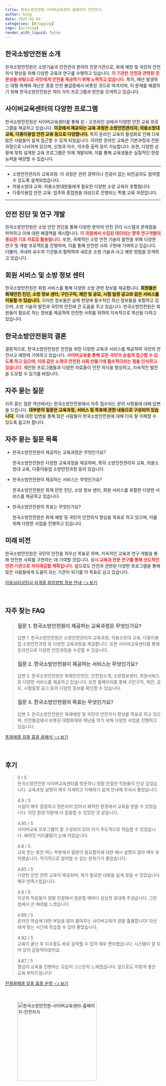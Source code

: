 ```yaml
---
title: 한국소방안전원 사이버교육센터 홈페이지 안전지식
author: bing
date: 2025-02-01
categories: [Blogging]
tags: [writing]
render_with_liquid: false
---
```



<h2 id='한국소방안전원_소개'>한국소방안전원 소개</h2>

<p>한국소방안전원은 소방기술과 안전관리 분야의 전문기관으로, 화재 예방 및 국민의 안전의식 향상을 위해 다양한 교육과 연구를 수행하고 있습니다. <b><span style="color: #ee2323;">이 기관은 안전과 관련된 전문성을 바탕으로 국민에게 안전을 제공하기 위해 노력하고 있습니다.</span></b> 특히, 매년 발생하는 대형 화재와 재난은 종종 안전 불감증에서 비롯된 것으로 여겨지며, 이 문제를 해결하기 위해 한국소방안전원은 여러 가지 프로그램과 방안을 모색하고 있습니다.</p>

<h2 id='사이버교육센터_다양한_프로그램'>사이버교육센터의 다양한 프로그램</h2>

<p>한국소방안전원은 사이버교육센터를 통해 온・오프라인 상에서 다양한 안전 교육 프로그램을 제공하고 있습니다. <b><span style="background-color: #ffe066;">이곳에서 제공되는 교육 과정은 소방안전관리자, 의용소방대 교육, 다중이용업 안전 교육 등으로 다양합니다.</span></b> 특히 온라인 교육의 활성화로 인해 더욱 많은 사람들이 쉽게 접근할 수 있게 되었습니다. 이러한 온라인 교육은 기본과정과 전문과정으로 나뉘어져 있으며, 신청과 이수, 이수증 출력 등이 가능합니다. 또한, 다양한 상황에 맞춰 설계된 교육 프로그램은 자체 개발되며, 이를 통해 교육생들은 실질적인 현장 능력을 배양할 수 있습니다.</p>

<hr />

<ul>
    <li>소방안전관리자 교육과정: 이 과정은 관련 경력이나 전공이 없는 비전공자도 참여할 수 있도록 설계되었습니다.</li>
    <li>의용소방대 교육: 의용소방대원들에게 필요한 다양한 소양 교육이 포함됩니다.</li>
    <li>다중이용업 안전 교육: 업주와 종업원을 대상으로 진행되는 특별 교육 과정입니다.</li>
</ul>

<hr />

<h2 id='안전_진단과_연구_개발'>안전 진단 및 연구 개발</h2>

<p>한국소방안전원은 소방 안전 진단을 통해 다양한 분야의 안전 관리 시스템과 문제점을 파악하고 이에 대한 해결책을 제시합니다. <b><span style="color: #ee2323;">이 과정에서 수집된 데이터는 향후 연구개발의 중요한 기초 자료로 활용됩니다.</span></b> 또한, 국제적인 소방 안전 기술의 발전을 위해 다양한 연구 및 개발 프로젝트를 진행하며, 이를 통해 안전한 사회 구현에 기여하고 있습니다. 더불어, 국내외 유수의 기관들과 협력하여 새로운 소방 기술과 사고 예방 방법을 모색하고 있습니다.</p>

<h2 id='회원서비스와_소방정보센터'>회원 서비스 및 소방 정보 센터</h2>

<p>한국소방안전원은 회원 서비스를 통해 다양한 소방 관련 정보를 제공합니다. <b><span style="background-color: #ffe066;">회원들은 화재안전 진단, 소방 정보 센터, 구인구직, 제안 및 공모, 시험 일정 공고와 같은 서비스를 이용할 수 있습니다.</span></b> 이러한 정보들은 실제 현장에 필수적인 최신 정보들을 포함하고 있으며, 소방 기술의 발전과 국민의 안전에 큰 도움을 주고 있습니다. 한국소방안전원은 회원들이 필요로 하는 정보를 제공하여 안전한 사회를 위하여 지속적으로 최선을 다하고 있습니다.</p>

<h2 id='한국소방안전원의_결론'>한국소방안전원의 결론</h2>

<p>결론적으로, 한국소방안전원은 안전을 위한 다양한 교육과 서비스를 제공하여 국민의 안전사고 예방에 기여하고 있습니다. <b><span style="color: #ee2323;">사이버교육을 통해 모든 국민이 손쉽게 접근할 수 있도록 하고 있으며, 이와 같은 노력이 안전한 사회 만들기에 필수적이라는 점을 인식하고 있습니다.</span></b> 제안된 프로그램들과 다양한 자료들이 안전 의식을 형성하고, 지속적인 발전을 도모할 수 있기를 바랍니다.</p>

<h2 id='자주_묻는_질문'>자주 묻는 질문</h2>

<p>자주 묻는 질문 섹션에서는 한국소방안전원에서 자주 접수되는 문의 사항들에 대해 답변을 드립니다. <b><span style="background-color: #ffe066;">대부분의 질문은 교육과정, 서비스 및 목표에 관한 내용으로 구성되어 있습니다.</span></b> 이에 대한 답변을 통해 많은 사람들이 한국소방안전원에 대해 더욱 잘 이해할 수 있도록 돕고자 합니다.</p>

<h2 id='자주_묻는_질문_목록'>자주 묻는 질문 목록</h2>

<ul>
    <li>한국소방안전원이 제공하는 교육과정은 무엇인가요?
        <p>한국소방안전원은 다양한 교육과정을 제공하며, 특히 소방안전관리자 교육, 의용소방대 교육, 다중이용업 소방안전과정 등이 있습니다.</p>
    </li>
    <li>한국소방안전원이 제공하는 서비스는 무엇인가요?
        <p>한국소방안전원은 화재 안전 진단, 소방 정보 센터, 회원 서비스를 포함한 다양한 서비스를 제공하고 있습니다.</p>
    </li>
    <li>한국소방안전원의 목표는 무엇인가요?
        <p>한국소방안전원은 화재 예방 및 국민의 안전의식 향상을 목표로 하고 있으며, 이를 위해 다양한 사업을 진행하고 있습니다.</p>
    </li>
</ul>

<h2 id='미래_비전'>미래 비전</h2>

<p>한국소방안전원은 국민의 안전을 최우선 목표로 하며, 지속적인 교육과 연구 개발을 통해 안전한 사회를 구현하는 데 기여할 것입니다. <b><span style="color: #ee2323;">상시 교육과 전문 연구를 통해 선도적인 안전 기관으로 자리매김할 계획입니다.</span></b> 앞으로도 안전과 관련된 다양한 프로그램을 통해 많은 사람들에게 도움이 되는 기관이 되기를 이 목표로 삼고 있습니다.</p>


<p><a class="click-button" title="아동심리상담사 자격증 취득방법 정보 안내" href="https://24nara.github.io/posts/%EC%95%84%EB%8F%99%EC%8B%AC%EB%A6%AC%EC%83%81%EB%8B%B4%EC%82%AC-%EC%9E%90%EA%B2%A9%EC%A6%9D-%EC%B7%A8%EB%93%9D%EB%B0%A9%EB%B2%95-%EC%A0%95%EB%B3%B4-%EC%95%88%EB%82%B4/" rel="dofollow">아동심리상담사 자격증 취득방법 정보 안내 👈 보기</a></p><br>
<h2 id='자주_찾는_FAQ'>자주 찾는 FAQ</h2>
<div itemscope="" itemtype="https://schema.org/FAQPage"> 
<blockquote> 
<div itemscope="" itemprop="mainEntity" itemtype="https://schema.org/Question"> 
<h3 itemprop="name">질문 1. 한국소방안전원이 제공하는 교육과정은 무엇인가요?</h3> 
<div itemscope="" itemprop="acceptedAnswer" itemtype="https://schema.org/Answer"> 
<span itemprop="text"> 
<p>답변 1. 한국소방안전원은 소방안전관리자 교육과정, 의용소방대 교육, 다중이용업 소방안전과정 등 다양한 교육과정을 제공합니다. 또한 사이버교육센터를 통해 온라인으로 다양한 안전과정을 수강할 수 있습니다.</p> 
</span> 
</div> 
</div> 
<div itemscope="" itemprop="mainEntity" itemtype="https://schema.org/Question"> 
<h3 itemprop="name">질문 2. 한국소방안전원이 제공하는 서비스는 무엇인가요?</h3> 
<div itemscope="" itemprop="acceptedAnswer" itemtype="https://schema.org/Answer"> 
<span itemprop="text"> 
<p>답변 2. 한국소방안전원은 화재안전진단, 안전원소개, 소방정보센터, 회원서비스 등 다양한 서비스를 제공하고 있습니다. 또한 홈페이지를 통해 구인구직, 제안, 공모, 시험일정 공고 등의 다양한 정보를 확인할 수 있습니다.</p> 
</span> 
</div> 
</div> 
<div itemscope="" itemprop="mainEntity" itemtype="https://schema.org/Question"> 
<h3 itemprop="name">질문 3. 한국소방안전원의 목표는 무엇인가요?</h3> 
<div itemscope="" itemprop="acceptedAnswer" itemtype="https://schema.org/Answer"> 
<span itemprop="text"> 
<p>답변 3. 한국소방안전원은 화재예방 및 국민의 안전의식 향상을 목표로 하고 있으며, 안전불감에서 비롯된 대형화재와 재난을 막기 위해 다양한 사업을 진행하고 있습니다.</p> 
</span> 
</div> 
</div> 
</blockquote> 
</div>
<p><a class="click-button" title="똥꿈해몽 길몽 흉몽 꿈해석" href="https://24nara.github.io/posts/%EB%98%A5%EA%BF%88%ED%95%B4%EB%AA%BD-%EA%B8%B8%EB%AA%BD-%ED%9D%89%EB%AA%BD-%EA%BF%88%ED%95%B4%EC%84%9D/" rel="dofollow">똥꿈해몽 길몽 흉몽 꿈해석 👈 보기</a></p><br>
<h2 id='후기'>후기</h2>
<div itemscope itemtype="https://schema.org/Product">
  <blockquote>
  <div itemprop="review" itemscope itemtype="https://schema.org/Review">
      <div itemprop="reviewRating" itemscope itemtype="https://schema.org/Rating"> <span itemprop="ratingValue">5</span> / <span itemprop="bestRating">5</span> </div>
      <span itemprop="reviewBody">한국소방안전원 사이버교육센터를 방문하니 정말 친절한 직원들이 인상 깊었습니다. 교육과정 설명이 매우 자세하고 이해하기 쉽게 안내해 주셔서 좋았습니다.</span>
  </div>
  <br>
  <div itemprop="review" itemscope itemtype="https://schema.org/Review">
      <div itemprop="reviewRating" itemscope itemtype="https://schema.org/Rating"> <span itemprop="ratingValue">4.9</span> / <span itemprop="bestRating">5</span> </div>
      <span itemprop="reviewBody">시설이 매우 깔끔하고 정돈되어 있어서 쾌적한 환경에서 교육을 받을 수 있었습니다. 이런 환경 덕분에 더 집중할 수 있었던 것 같습니다.</span>
  </div>
  <br>
  <div itemprop="review" itemscope itemtype="https://schema.org/Review">
      <div itemprop="reviewRating" itemscope itemtype="https://schema.org/Rating"> <span itemprop="ratingValue">4.95</span> / <span itemprop="bestRating">5</span> </div>
      <span itemprop="reviewBody">사이버교육 프로그램이 잘 구성되어 있어 자기 주도적으로 학습할 수 있었습니다. 짜여진 커리큘럼이 눈에 띄었습니다.</span>
  </div>
  <br>
  <div itemprop="review" itemscope itemtype="https://schema.org/Review">
      <div itemprop="reviewRating" itemscope itemtype="https://schema.org/Rating"> <span itemprop="ratingValue">4.8</span> / <span itemprop="bestRating">5</span> </div>
      <span itemprop="reviewBody">교육 받는 동안 어느 부분에서 질문이 필요할지에 대한 예시 설명이 많아 매우 유익했습니다. 적극적으로 참여할 수 있는 분위기가 좋았습니다.</span>
  </div>
  <br>
  <div itemprop="review" itemscope itemtype="https://schema.org/Review">
      <div itemprop="reviewRating" itemscope itemtype="https://schema.org/Rating"> <span itemprop="ratingValue">4.85</span> / <span itemprop="bestRating">5</span> </div>
      <span itemprop="reviewBody">다양한 안전 관련 교육이 제공되며, 제가 필요한 내용을 쉽게 찾을 수 있었습니다. 매우 만족스럽습니다.</span>
  </div>
  <br>
  <div itemprop="review" itemscope itemtype="https://schema.org/Review">
      <div itemprop="reviewRating" itemscope itemtype="https://schema.org/Rating"> <span itemprop="ratingValue">4.9</span> / <span itemprop="bestRating">5</span> </div>
      <span itemprop="reviewBody">이곳의 직원들이 정말 친절해서 질문할 때마다 성심껏 응대해 주셨습니다. 그런 점에서 큰 배려를 느꼈습니다.</span>
  </div>
  <br>
  <div itemprop="review" itemscope itemtype="https://schema.org/Review">
      <div itemprop="reviewRating" itemscope itemtype="https://schema.org/Rating"> <span itemprop="ratingValue">4.88</span> / <span itemprop="bestRating">5</span> </div>
      <span itemprop="reviewBody">온라인 학습에 대한 부담을 많이 줄여주는 사이버교육이 정말 훌륭합니다! 자신에게 맞는 시간에 학습할 수 있어 좋았습니다.</span>
  </div>
  <br>
  <div itemprop="review" itemscope itemtype="https://schema.org/Review">
      <div itemprop="reviewRating" itemscope itemtype="https://schema.org/Rating"> <span itemprop="ratingValue">4.92</span> / <span itemprop="bestRating">5</span> </div>
      <span itemprop="reviewBody">교육이 끝난 후 이수증도 바로 출력할 수 있어 매우 편리했습니다. 시스템이 잘 되어 있어 감동적이었어요.</span>
  </div>
  <br>
  <div itemprop="review" itemscope itemtype="https://schema.org/Review">
      <div itemprop="reviewRating" itemscope itemtype="https://schema.org/Rating"> <span itemprop="ratingValue">4.87</span> / <span itemprop="bestRating">5</span> </div>
      <span itemprop="reviewBody">열심히 교육을 진행하는 모습이 고스란히 느껴졌습니다. 앞으로도 이렇게 좋은 교육 부탁드립니다!</span>
  </div>
  </blockquote>
</div>
<p><a class="click-button" title="전쟁꿈해몽 길몽 흉몽 운명" href="https://24nara.github.io/posts/%EC%A0%84%EC%9F%81%EA%BF%88%ED%95%B4%EB%AA%BD-%EA%B8%B8%EB%AA%BD-%ED%9D%89%EB%AA%BD-%EC%9A%B4%EB%AA%85/" rel="dofollow">전쟁꿈해몽 길몽 흉몽 운명 👈 보기</a></p><br>
<figure class="image"><img src="https://24nara.github.io/assets/img/thumbnail/한국소방안전원-사이버교육센터-홈페이지-안전지식.webp" alt="한국소방안전원-사이버교육센터-홈페이지-안전지식" width="256" height="256"></figure>